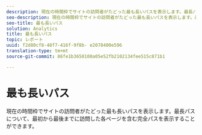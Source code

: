 ```yaml
---
description: 現在の時間枠でサイトの訪問者がたどった最も長いパスを表示します。最長パスについて、最初から最後までに訪問した各ページを含む完全パスを表示することができます。
seo-description: 現在の時間枠でサイトの訪問者がたどった最も長いパスを表示します。最長パスについて、最初から最後までに訪問した各ページを含む完全パスを表示することができます。
seo-title: 最も長いパス
solution: Analytics
title: 最も長いパス
topic: レポート
uuid: f2d80cf8-48f7-416f-9f8b- e2078400e596
translation-type: tm+mt
source-git-commit: 86fe1b3650100a05e52fb2102134fee515c871b1

---
```



# 最も長いパス

現在の時間枠でサイトの訪問者がたどった最も長いパスを表示します。最長パスについて、最初から最後までに訪問した各ページを含む完全パスを表示することができます。

